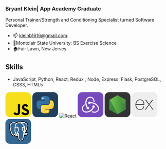 ### Bryant Klein| App Academy Graduate 
  Personal Trainer/Strength and Conditioning Specialist turned Software Developer.

- :mailbox: kleinb1616@gmail.com.
- :school:Montclair State University: BS Exercise Science
- :house:Fair Lawn, New Jersey.

## Skills

- JavaScript, Python, React, Redux , Node, Express, Flask, PostgreSQL, CSS3, HTML5 


![JS](https://github.com/harshcut/harshcut/blob/master/static/javascript.svg)   ![Python](https://github.com/harshcut/harshcut/blob/master/static/python.svg)   ![React](https://https://github.com/Bryant16/images/react.png) ![Redux](https://github.com/harshcut/harshcut/blob/master/static/redux.svg) ![Node](https://github.com/harshcut/harshcut/blob/master/static/nodejs.svg) ![Express](https://github.com/harshcut/harshcut/blob/master/static/expressjs.svg)  ![POstgreSQL](https://github.com/harshcut/harshcut/blob/master/static/postgresql.svg)         
